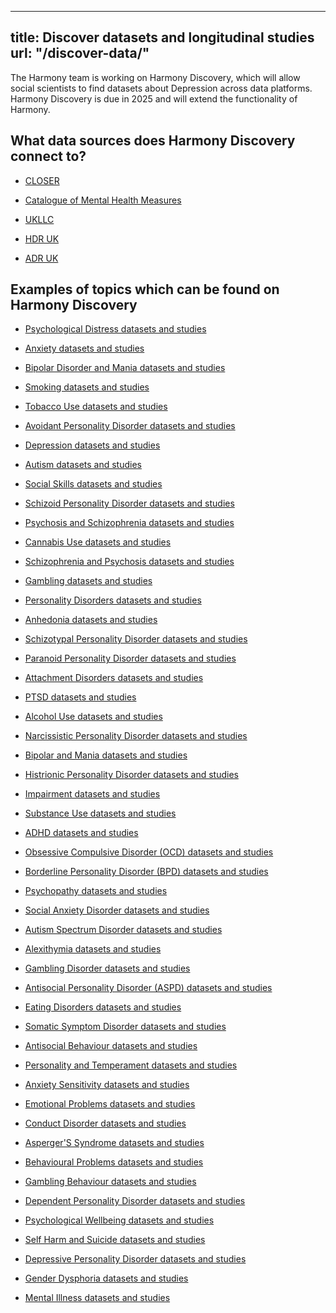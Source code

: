 
---
title: Discover datasets and longitudinal studies
url: "/discover-data/"
---

The Harmony team is working on Harmony Discovery, which will allow social scientists to find datasets about Depression across data platforms. Harmony Discovery is due in 2025 and will extend the functionality of Harmony.

## What data sources does Harmony Discovery connect to?

* [CLOSER](https://closer.ac.uk/)

* [Catalogue of Mental Health Measures](https://www.cataloguementalhealth.ac.uk/)

* [UKLLC](https://explore.ukllc.ac.uk)

* [HDR UK](https://www.healthdatagateway.org/)

* [ADR UK](https://www.adruk.org/data-access/data-catalogue/)

## Examples of topics which can be found on Harmony Discovery



* [Psychological Distress datasets and studies](/discover-data/psychological-distress-datasets-and-studies)

* [Anxiety datasets and studies](/discover-data/anxiety-datasets-and-studies)

* [Bipolar Disorder and Mania datasets and studies](/discover-data/bipolar-disorder-and-mania-datasets-and-studies)

* [Smoking datasets and studies](/discover-data/smoking-datasets-and-studies)

* [Tobacco Use datasets and studies](/discover-data/tobacco-use-datasets-and-studies)

* [Avoidant Personality Disorder datasets and studies](/discover-data/avoidant-personality-disorder-datasets-and-studies)

* [Depression datasets and studies](/discover-data/depression-datasets-and-studies)

* [Autism datasets and studies](/discover-data/autism-datasets-and-studies)

* [Social Skills datasets and studies](/discover-data/social-skills-datasets-and-studies)

* [Schizoid Personality Disorder datasets and studies](/discover-data/schizoid-personality-disorder-datasets-and-studies)

* [Psychosis and Schizophrenia datasets and studies](/discover-data/psychosis-and-schizophrenia-datasets-and-studies)

* [Cannabis Use datasets and studies](/discover-data/cannabis-use-datasets-and-studies)

* [Schizophrenia and Psychosis datasets and studies](/discover-data/schizophrenia-and-psychosis-datasets-and-studies)

* [Gambling datasets and studies](/discover-data/gambling-datasets-and-studies)

* [Personality Disorders datasets and studies](/discover-data/personality-disorders-datasets-and-studies)

* [Anhedonia datasets and studies](/discover-data/anhedonia-datasets-and-studies)

* [Schizotypal Personality Disorder datasets and studies](/discover-data/schizotypal-personality-disorder-datasets-and-studies)

* [Paranoid Personality Disorder datasets and studies](/discover-data/paranoid-personality-disorder-datasets-and-studies)

* [Attachment Disorders datasets and studies](/discover-data/attachment-disorders-datasets-and-studies)

* [PTSD datasets and studies](/discover-data/ptsd-datasets-and-studies)

* [Alcohol Use datasets and studies](/discover-data/alcohol-use-datasets-and-studies)

* [Narcissistic Personality Disorder datasets and studies](/discover-data/narcissistic-personality-disorder-datasets-and-studies)

* [Bipolar and Mania datasets and studies](/discover-data/bipolar-and-mania-datasets-and-studies)

* [Histrionic Personality Disorder datasets and studies](/discover-data/histrionic-personality-disorder-datasets-and-studies)

* [Impairment datasets and studies](/discover-data/impairment-datasets-and-studies)

* [Substance Use datasets and studies](/discover-data/substance-use-datasets-and-studies)

* [ADHD datasets and studies](/discover-data/adhd-datasets-and-studies)

* [Obsessive Compulsive Disorder (OCD) datasets and studies](/discover-data/obsessive-compulsive-disorder-(ocd)-datasets-and-studies)

* [Borderline Personality Disorder (BPD) datasets and studies](/discover-data/borderline-personality-disorder-(bpd)-datasets-and-studies)

* [Psychopathy datasets and studies](/discover-data/psychopathy-datasets-and-studies)

* [Social Anxiety Disorder datasets and studies](/discover-data/social-anxiety-disorder-datasets-and-studies)

* [Autism Spectrum Disorder datasets and studies](/discover-data/autism-spectrum-disorder-datasets-and-studies)

* [Alexithymia datasets and studies](/discover-data/alexithymia-datasets-and-studies)

* [Gambling Disorder datasets and studies](/discover-data/gambling-disorder-datasets-and-studies)

* [Antisocial Personality Disorder (ASPD) datasets and studies](/discover-data/antisocial-personality-disorder-(aspd)-datasets-and-studies)

* [Eating Disorders datasets and studies](/discover-data/eating-disorders-datasets-and-studies)

* [Somatic Symptom Disorder datasets and studies](/discover-data/somatic-symptom-disorder-datasets-and-studies)

* [Antisocial Behaviour datasets and studies](/discover-data/antisocial-behaviour-datasets-and-studies)

* [Personality and Temperament datasets and studies](/discover-data/personality-and-temperament-datasets-and-studies)

* [Anxiety Sensitivity datasets and studies](/discover-data/anxiety-sensitivity-datasets-and-studies)

* [Emotional Problems datasets and studies](/discover-data/emotional-problems-datasets-and-studies)

* [Conduct Disorder datasets and studies](/discover-data/conduct-disorder-datasets-and-studies)

* [Asperger'S Syndrome datasets and studies](/discover-data/asperger's-syndrome-datasets-and-studies)

* [Behavioural Problems datasets and studies](/discover-data/behavioural-problems-datasets-and-studies)

* [Gambling Behaviour datasets and studies](/discover-data/gambling-behaviour-datasets-and-studies)

* [Dependent Personality Disorder datasets and studies](/discover-data/dependent-personality-disorder-datasets-and-studies)

* [Psychological Wellbeing datasets and studies](/discover-data/psychological-wellbeing-datasets-and-studies)

* [Self Harm and Suicide datasets and studies](/discover-data/self-harm-and-suicide-datasets-and-studies)

* [Depressive Personality Disorder datasets and studies](/discover-data/depressive-personality-disorder-datasets-and-studies)

* [Gender Dysphoria datasets and studies](/discover-data/gender-dysphoria-datasets-and-studies)

* [Mental Illness datasets and studies](/discover-data/mental-illness-datasets-and-studies)